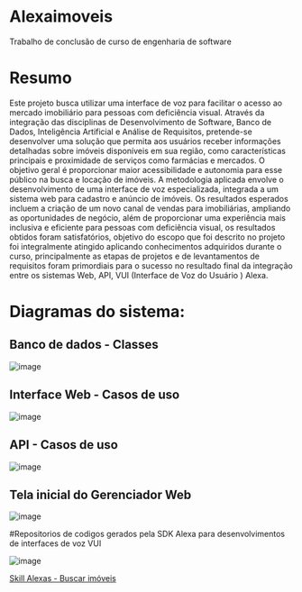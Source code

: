 # Alexaimoveis
Trabalho de conclusão de curso de engenharia de software

# Resumo

Este projeto busca utilizar uma interface de voz para facilitar o acesso ao mercado imobiliário para pessoas com deficiência visual. Através da integração das disciplinas de Desenvolvimento de Software, Banco de Dados, Inteligência Artificial e Análise de Requisitos, pretende-se desenvolver uma solução que permita aos usuários receber informações detalhadas sobre imóveis disponíveis em sua região, como características principais e proximidade de serviços como farmácias e mercados. O objetivo geral é proporcionar maior acessibilidade e autonomia para esse público na busca e locação de imóveis. A metodologia aplicada envolve o desenvolvimento de uma interface de voz especializada, integrada a um sistema web para cadastro e anúncio de imóveis. Os resultados esperados incluem a criação de um novo canal de vendas para imobiliárias, ampliando as oportunidades de negócio, além de proporcionar uma experiência mais inclusiva e eficiente para pessoas com deficiência visual, os resultados obtidos foram satisfatórios, objetivo do escopo que foi descrito no projeto foi integralmente atingido aplicando conhecimentos adquiridos durante o curso, principalmente as etapas de projetos e de levantamentos de requisitos foram primordiais para o sucesso no resultado final da integração entre os sistemas Web, API, VUI (Interface de Voz do Usuário )  Alexa. 

# Diagramas do sistema:

## Banco de dados - Classes

![image](https://github.com/user-attachments/assets/43b6f3c8-1a3e-4d36-b093-b064f55df726)

## Interface Web - Casos de uso

![image](https://github.com/user-attachments/assets/655a3504-4436-4a6b-807e-36ee1ef3683d)

## API - Casos de uso

![image](https://github.com/user-attachments/assets/1046b11a-abc0-4f6a-9bfc-708fddb98ac4)

## Tela inicial do Gerenciador Web

![image](https://github.com/user-attachments/assets/9112c112-f5b2-4927-9722-27733e804e76)

#Repositorios de codigos gerados pela SDK Alexa para desenvolvimentos de interfaces de voz VUI

![image](https://github.com/user-attachments/assets/e3f52ceb-5dfb-49cd-b97c-e4ef086ab946)


[Skill Alexas - Buscar imóveis](https://github.com/Wandersonelias/skillbuscarimoveis.git)


